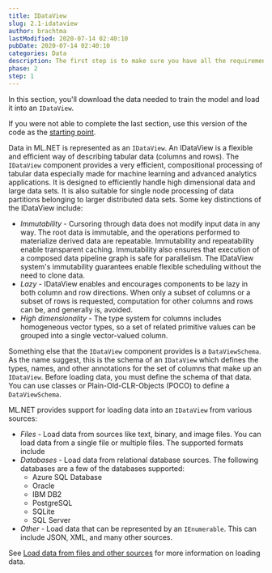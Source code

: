 ```yaml
---
title: IDataView
slug: 2.1-idataview
author: brachtma
lastModified: 2020-07-14 02:40:10
pubDate: 2020-07-14 02:40:10
categories: Data
description: The first step is to make sure you have all the requirements and to clone the workshop source code.
phase: 2
step: 1
---
```


In this section, you'll download the data needed to train the model and load it into an `IDataView`.

If you were not able to complete the last section, use this version of the code as the [starting point](https://github.com/luisquintanilla/mlnet-workshop-guide/archive/2-0.zip).

Data in ML.NET is represented as an `IDataView`. An IDataView is a flexible and efficient way of describing tabular data (columns and rows). The `IDataView` component provides a very efficient, compositional processing of tabular data especially made for machine learning and advanced analytics applications. It is designed to efficiently handle high dimensional data and large data sets. It is also suitable for single node processing of data partitions belonging to larger distributed data sets. Some key distinctions of the IDataView include:

- *Immutability* - Cursoring through data does not modify input data in any way. The root data is immutable, and the operations performed to materialize derived data are repeatable. Immutability and repeatability enable transparent caching. Immutability also ensures that execution of a composed data pipeline graph is safe for parallelism. The IDataView system's immutability guarantees enable flexible scheduling without the need to clone data.
- *Lazy* - IDataView enables and encourages components to be lazy in both column and row directions. When only a subset of columns or a subset of rows is requested, computation for other columns and rows can be, and generally is, avoided.
- *High dimensionality* - The type system for columns includes homogeneous vector types, so a set of related primitive values can be grouped into a single vector-valued column.

Something else that the `IDataView` component provides is a `DataViewSchema`. As the name suggest, this is the schema of an `IDataView` which defines the types, names, and other annotations for the set of columns that make up an `IDataView`. Before loading data, you must define the schema of that data. You can use classes or Plain-Old-CLR-Objects (POCO) to define a `DataViewSchema`.

ML.NET provides support for loading data into an `IDataView` from various sources:

- *Files* - Load data from sources like text, binary, and image files. You can load data from a single file or multiple files. The supported formats include
- *Databases* - Load data from relational database sources. The following databases are a few of the databases supported:
  - Azure SQL Database
  - Oracle
  - IBM DB2
  - PostgreSQL
  - SQLite
  - SQL Server
- *Other* - Load data that can be represented by an `IEnumerable`. This can include JSON, XML, and many other sources.

See [Load data from files and other sources](https://docs.microsoft.com/dotnet/machine-learning/how-to-guides/load-data-ml-net) for more information on loading data.
